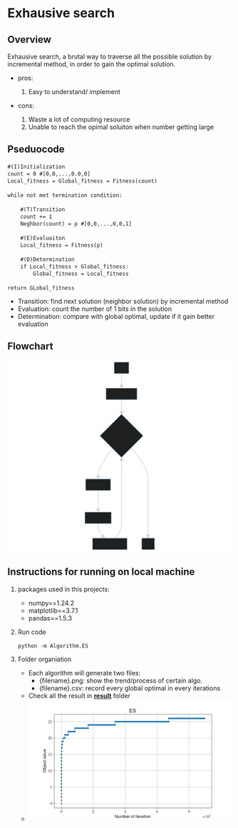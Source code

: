 # Exhausive search

## Overview

Exhausive search, a brutal way to traverse all the possible solution by incremental method, in order to gain the optimal solution.

- pros:
    1. Easy to understand/ implement

- cons:
    1. Waste a lot of computing resource
    2. Unable to reach the opimal soluiton when number getting large

## Pseduocode

```shell
#(I)Initialization
count = 0 #[0,0,...,0.0,0]
Local_fitness = Global_fitness = Fitness(count)

while not met termination condition:

    #(T)Transition
    count += 1
    Neghbor(count) = p #[0,0,...,0,0,1]

    #(E)Evaluaiton
    Local_fitness = Fitness(p)

    #(D)Determination
    if Local_fitness > Global_fitness:
        Global_fitness = Local_fitness

return GLobal_fitness
```

- Transition: find next solution (neighbor solution) by incremental method
- Evaluation: count the number of 1 bits in the solution
- Determination: compare with global optimal, update if it gain better evaluation

## Flowchart

![Flowchart](./TED_flowchart.svg)

## Instructions for running on local machine

1. packages used in this projects:

    - numpy==1.24.2
    - matplotlib==3.7.1
    - pandas==1.5.3

2. Run code

    ```shell
    python -m Algorithm.ES
    ```

3. Folder organiation

    - Each algorithm will generate two files:
        - {filename}.png: show the trend/process of certain algo.
        - {filename}.csv: record every global optimal in every iterations
    - Check all the result in [**result**](../result/) folder
    - ![result for exhausive search](../result/ES.png)
